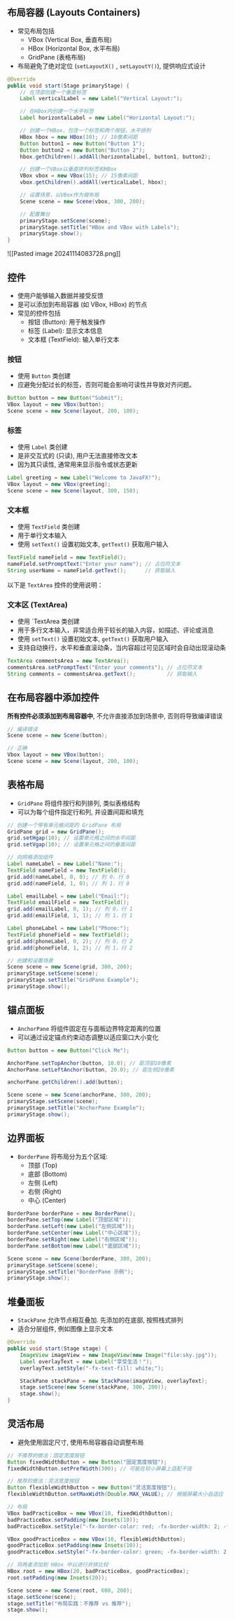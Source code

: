 ## 布局容器 (Layouts Containers)
- 常见布局包括
	- VBox (Vertical Box, 垂直布局)
	- HBox (Horizontal Box, 水平布局)
	- GridPane (表格布局)
- 布局避免了绝对定位 (`setLayoutX()` , `setLayoutY()`), 提供响应式设计
```java
@Override
public void start(Stage primaryStage) {
    // 在顶部创建一个垂直标签
    Label verticalLabel = new Label("Vertical Layout:");

    // 在HBox内创建一个水平标签
    Label horizontalLabel = new Label("Horizontal Layout:");

    // 创建一个HBox，包含一个标签和两个按钮，水平排列
    HBox hbox = new HBox(10); // 10像素间距
    Button button1 = new Button("Button 1");
    Button button2 = new Button("Button 2");
    hbox.getChildren().addAll(horizontalLabel, button1, button2);

    // 创建一个VBox以垂直排列标签和HBox
    VBox vbox = new VBox(15); // 15像素间距
    vbox.getChildren().addAll(verticalLabel, hbox);

    // 设置场景，以VBox作为根布局
    Scene scene = new Scene(vbox, 300, 200);

    // 配置舞台
    primaryStage.setScene(scene);
    primaryStage.setTitle("HBox and VBox with Labels");
    primaryStage.show();
}
```
![[Pasted image 20241114083728.png]]

## 控件
- 使用户能够输入数据并接受反馈
- 是可以添加到布局容器 (如 VBox, HBox) 的节点
- 常见的控件包括
	- 按钮 (Button): 用于触发操作
	- 标签 (Label): 显示文本信息
	- 文本框 (TextField): 输入单行文本
### 按钮
- 使用 `Button` 类创建
- 应避免分配过长的标签，否则可能会影响可读性并导致对齐问题。
```java
Button button = new Button("Submit");
VBox layout = new VBox(button);
Scene scene = new Scene(layout, 200, 100);
```

### 标签
- 使用 `Label` 类创建
- 是非交互式的 (只读), 用户无法直接修改文本
- 因为其只读性, 通常用来显示指令或状态更新
```java
Label greeting = new Label("Welcome to JavaFX!");
VBox layout = new VBox(greeting);
Scene scene = new Scene(layout, 300, 150);

```

### 文本框
- 使用 `TextField` 类创建
- 用于单行文本输入
- 使用 `setText()` 设置初始文本, `getText()` 获取用户输入
```java
TextField nameField = new TextField();
nameField.setPromptText("Enter your name"); // 占位符文本
String userName = nameField.getText();      // 获取输入
```

以下是 `TextArea` 控件的使用说明：

### 文本区 (TextArea)
- 使用 `TextArea 类创建
- 用于多行文本输入，非常适合用于较长的输入内容，如描述、评论或消息
- 使用 `setText()` 设置初始文本, `getText()` 获取用户输入
- 支持自动换行，水平和垂直滚动条，当内容超过可见区域时会自动出现滚动条
```java
TextArea commentsArea = new TextArea();
commentsArea.setPromptText("Enter your comments"); // 占位符文本
String comments = commentsArea.getText();          // 获取输入
```

## 在布局容器中添加控件
**所有控件必须添加到布局容器中**, 不允许直接添加到场景中, 否则将导致编译错误
```java
// 编译错误
Scene scene = new Scene(button);

// 正确
Vbox layout = new VBox(button);
Scene scene = new Scene(layout, 200, 100);
```

## 表格布局
- `GridPane` 将组件按行和列排列, 类似表格结构
- 可以为每个组件指定行和列, 并设置间距和填充
```java
// 创建一个带有单元格间距的 GridPane 布局
GridPane grid = new GridPane();
grid.setHgap(10); // 设置单元格之间的水平间距
grid.setVgap(10); // 设置单元格之间的垂直间距

// 向网格添加组件
Label nameLabel = new Label("Name:");
TextField nameField = new TextField();
grid.add(nameLabel, 0, 0); // 列 0，行 0
grid.add(nameField, 1, 0); // 列 1，行 0

Label emailLabel = new Label("Email:");
TextField emailField = new TextField();
grid.add(emailLabel, 0, 1); // 列 0，行 1
grid.add(emailField, 1, 1); // 列 1，行 1

Label phoneLabel = new Label("Phone:");
TextField phoneField = new TextField();
grid.add(phoneLabel, 0, 2); // 列 0，行 2
grid.add(phoneField, 1, 2); // 列 1，行 2

// 创建和设置场景
Scene scene = new Scene(grid, 300, 200);
primaryStage.setScene(scene);
primaryStage.setTitle("GridPane Example");
primaryStage.show();

```

## 锚点面板
- `AnchorPane` 将组件固定在与面板边界特定距离的位置
- 可以通过设定锚点约束动态调整以适应窗口大小变化
```java
Button button = new Button("Click Me");

AnchorPane.setTopAnchor(button, 10.0); // 距顶部10像素
AnchorPane.setLeftAnchor(button, 20.0); // 距左侧20像素

anchorPane.getChildren().add(button);

Scene scene = new Scene(anchorPane, 300, 200);
primaryStage.setScene(scene);
primaryStage.setTitle("AnchorPane Example");
primaryStage.show();
```

## 边界面板
- `BorderPane` 将布局分为五个区域: 
	- 顶部 (Top)
	- 底部 (Bottom)
	- 左侧 (Left)
	- 右侧 (Right)
	- 中心 (Center)
```java
BorderPane borderPane = new BorderPane();
borderPane.setTop(new Label("顶部区域"));
borderPane.setLeft(new Label("左侧区域"));
borderPane.setCenter(new Label("中心区域"));
borderPane.setRight(new Label("右侧区域"));
borderPane.setBottom(new Label("底部区域"));

Scene scene = new Scene(borderPane, 300, 200);
primaryStage.setScene(scene);
primaryStage.setTitle("BorderPane 示例");
primaryStage.show();
```

## 堆叠面板
- `StackPane` 允许节点相互叠加. 先添加的在底部, 按照栈式排列
- 适合分层组件, 例如图像上显示文本
```java
@Override
public void start(Stage stage) {
    ImageView imageView = new ImageView(new Image("file:sky.jpg"));
    Label overlayText = new Label("享受生活！");
    overlayText.setStyle("-fx-text-fill: white;");

    StackPane stackPane = new StackPane(imageView, overlayText);
    stage.setScene(new Scene(stackPane, 300, 200));
    stage.show();
}
```

## 灵活布局
- 避免使用固定尺寸, 使用布局容器自动调整布局
```java
// 不推荐的做法：固定宽度按钮
Button fixedWidthButton = new Button("固定宽度按钮");
fixedWidthButton.setPrefWidth(300); // 可能在较小屏幕上适配不佳

// 推荐的做法：灵活宽度按钮
Button flexibleWidthButton = new Button("灵活宽度按钮");
flexibleWidthButton.setMaxWidth(Double.MAX_VALUE); // 根据屏幕大小自适应

// 布局
VBox badPracticeBox = new VBox(10, fixedWidthButton);
badPracticeBox.setPadding(new Insets(10));
badPracticeBox.setStyle("-fx-border-color: red; -fx-border-width: 2; -fx-padding: 10;");

VBox goodPracticeBox = new VBox(10, flexibleWidthButton);
goodPracticeBox.setPadding(new Insets(10));
goodPracticeBox.setStyle("-fx-border-color: green; -fx-border-width: 2; -fx-padding: 10;");

// 将两者添加到 HBox 中以进行并排比较
HBox root = new HBox(20, badPracticeBox, goodPracticeBox);
root.setPadding(new Insets(20));

Scene scene = new Scene(root, 600, 200);
stage.setScene(scene);
stage.setTitle("布局实践：不推荐 vs 推荐");
stage.show();
```
